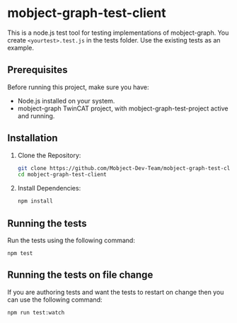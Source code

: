# mobject-graph-test-client

This is a node.js test tool for testing implementations of mobject-graph. You create `<yourtest>.test.js` in the tests folder. Use the existing tests as an example.

## Prerequisites

Before running this project, make sure you have:

- Node.js installed on your system.
- mobject-graph TwinCAT project, with mobject-graph-test-project active and running.

## Installation

1. Clone the Repository:
   ```bash
   git clone https://github.com/Mobject-Dev-Team/mobject-graph-test-client.git
   cd mobject-graph-test-client
   ```
2. Install Dependencies:
   ```bash
   npm install
   ```

## Running the tests

Run the tests using the following command:

```
npm test
```

## Running the tests on file change

If you are authoring tests and want the tests to restart on change then you can use the following command:

```
npm run test:watch
```
